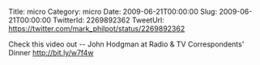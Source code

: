 Title: micro
Category: micro
Date: 2009-06-21T00:00:00
Slug: 2009-06-21T00:00:00
TwitterId: 2269892362
TweetUrl: https://twitter.com/mark_philpot/status/2269892362

Check this video out -- John Hodgman at Radio & TV Correspondents' Dinner http://bit.ly/w7f4w